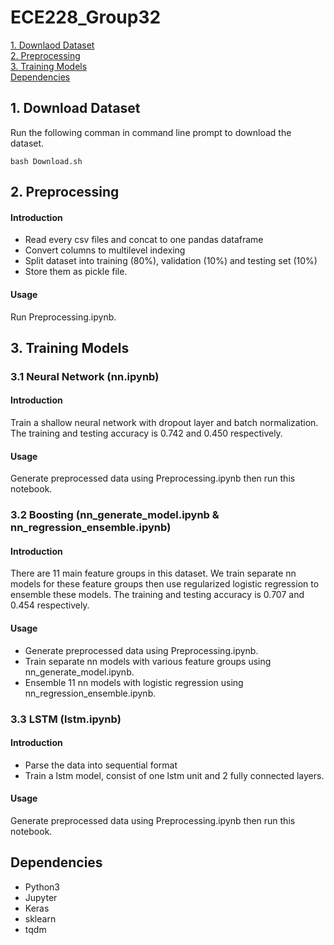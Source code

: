 # ECE228_Group32
[1. Downlaod Dataset](#1-download-dataset)  
[2. Preprocessing](#2-preprocessing)  
[3. Training Models](#3-training-models)  
[Dependencies](#dependencies)  

## 1. Download Dataset
Run the following comman in command line prompt to download the dataset.
```
bash Download.sh
```

## 2. Preprocessing
#### Introduction
* Read every csv files and concat to one pandas dataframe
* Convert columns to multilevel indexing
* Split dataset into training (80%), validation (10%) and testing set (10%)
* Store them as pickle file.
#### Usage
Run Preprocessing.ipynb.

## 3. Training Models
### 3.1 Neural Network (nn.ipynb)
#### Introduction
Train a shallow neural network with dropout layer and batch normalization. The training and testing accuracy is 0.742 and 0.450 respectively.
#### Usage
Generate preprocessed data using Preprocessing.ipynb then run this notebook.

### 3.2 Boosting (nn_generate_model.ipynb & nn_regression_ensemble.ipynb)
#### Introduction
There are 11 main feature groups in this dataset. We train separate nn models for these feature groups then use regularized logistic regression to ensemble these models. The training and testing accuracy is 0.707 and 0.454 respectively.
#### Usage
* Generate preprocessed data using Preprocessing.ipynb.
* Train separate nn models with various feature groups using nn_generate_model.ipynb.
* Ensemble 11 nn models with logistic regression using nn_regression_ensemble.ipynb.

### 3.3 LSTM (lstm.ipynb)
#### Introduction
* Parse the data into sequential format
* Train a lstm model, consist of one lstm unit and 2 fully connected layers.
#### Usage
Generate preprocessed data using Preprocessing.ipynb then run this notebook.

## Dependencies
* Python3
* Jupyter
* Keras
* sklearn
* tqdm
